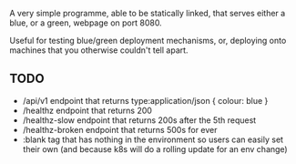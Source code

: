 A very simple programme, able to be statically linked, that serves either a
blue, or a green, webpage on port 8080.

Useful for testing blue/green deployment mechanisms, or, deploying onto
machines that you otherwise couldn't tell apart.

## TODO
* /api/v1 endpoint that returns type:application/json { colour: blue }
* /healthz endpoint that returns 200
* /healthz-slow endpoint that returns 200s after the 5th request
* /healthz-broken endpoint that returns 500s for ever
* :blank tag that has nothing in the environment so users can easily set
  their own (and because k8s will do a rolling update for an env change)
